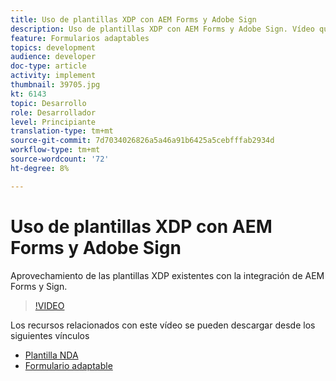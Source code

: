 ```yaml
---
title: Uso de plantillas XDP con AEM Forms y Adobe Sign
description: Uso de plantillas XDP con AEM Forms y Adobe Sign. Vídeo que explica cómo aprovechar las plantillas XDP existentes con la integración de AEM Forms y Sign.
feature: Formularios adaptables
topics: development
audience: developer
doc-type: article
activity: implement
thumbnail: 39705.jpg
kt: 6143
topic: Desarrollo
role: Desarrollador
level: Principiante
translation-type: tm+mt
source-git-commit: 7d7034026826a5a46a91b6425a5cebfffab2934d
workflow-type: tm+mt
source-wordcount: '72'
ht-degree: 8%

---
```


# Uso de plantillas XDP con AEM Forms y Adobe Sign

Aprovechamiento de las plantillas XDP existentes con la integración de AEM Forms y Sign.

>[!VIDEO](https://video.tv.adobe.com/v/39705/?quality=9&learn=on)

Los recursos relacionados con este vídeo se pueden descargar desde los siguientes vínculos

* [Plantilla NDA](assets/nda-agreement-xdp-template.zip)
* [Formulario adaptable](assets/nda-agreement-af-with-xdp-template.zip)
